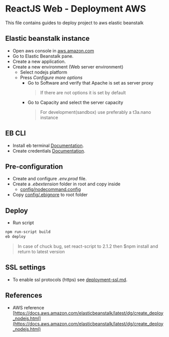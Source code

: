 # ReactJS Web - Deployment AWS

This file contains guides to deploy project to aws elastic beanstalk

## Elastic beanstalk instance

-   Open aws console in [aws.amazon.com](https://aws.amazon.com)
-   Go to Elastic Beanstalk pane.
-   Create a new application.
-   Create a new environment (Web server environment)
    -   Select nodejs platform
    -   Press *Configure more options* 
        -   Go to Software and verify that Apache is set as server proxy
            >   If there are not options it is set by default
        -   Go to Capacity and select the server capacity
            >   For development(sandbox) use preferably a t3a.nano instance
   
## EB CLI

-   Install eb terminal [Documentation](https://docs.aws.amazon.com/es_es/elasticbeanstalk/latest/dg/eb-cli3-install.html).
-   Create credentials [Documentation](https://docs.aws.amazon.com/es_es/general/latest/gr/managing-aws-access-keys.html).


## Pre-configuration

-   Create and configure *.env.prod* file.
-   Create a *.ebextension* folder in root and copy inside
    -   [config/nodecommand.config](./config/nodecommand.config)
-   Copy [config/.ebignore](./config/.ebignore) to root folder

## Deploy

-   Run script
```bash
npm run-script build
eb deploy
```
   >   In case of chuck bug, set react-script to 2.1.2 then $npm install and return to latest version

## SSL settings

-   To enable ssl protocols (https) see [deployment-ssl.md](deployment-ssl.md).

## References

-   AWS reference [https://docs.aws.amazon.com/elasticbeanstalk/latest/dg/create_deploy_nodejs.html](https://docs.aws.amazon.com/elasticbeanstalk/latest/dg/create_deploy_nodejs.html)
